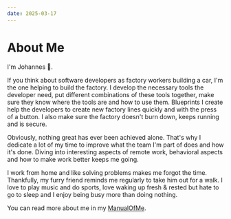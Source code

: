 ```yaml
---
date: 2025-03-17
---
```

About Me
========

I'm Johannes 👋.

If you think about software developers as factory workers building a car, I'm the one helping to build the factory. I develop the necessary tools the developer need, put different combinations of these tools together, make sure they know where the tools are and how to use them. Blueprints I create help the developers to create new factory lines quickly and with the press of a button. I also make sure the factory doesn't burn down, keeps running and is secure.

Obviously, nothing great has ever been achieved alone. That's why I dedicate a lot of my time to improve what the team I'm part of does and how it's done.
Diving into interesting aspects of remote work, behavioral aspects and how to make work better keeps me going.

I work from home and like solving problems makes me forgot the time. Thankfully, my furry friend reminds me regularly to take him out for a walk.
I love to play music and do sports, love waking up fresh & rested but hate to go to sleep and I enjoy being busy more than doing nothing.

You can read more about me in my [ManualOfMe](https://my.manualof.me/s/a00581f8ef3c6a45b1ad40d3f860d668).